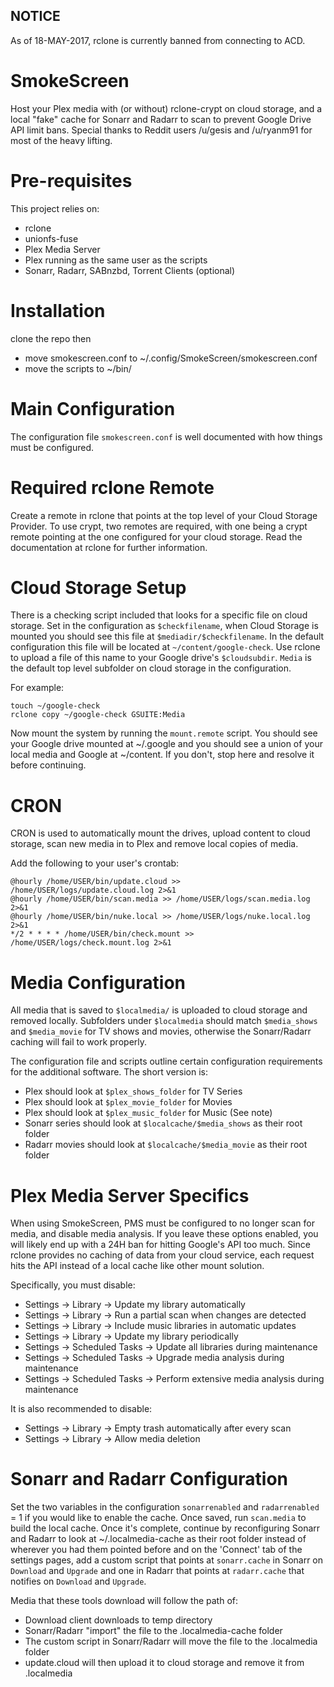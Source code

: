 ## NOTICE ##
As of 18-MAY-2017, rclone is currently banned from connecting to ACD.

# SmokeScreen
Host your Plex media with (or without) rclone-crypt on cloud storage, and a local "fake" cache for Sonarr and Radarr to scan to prevent Google Drive API limit bans. Special thanks to Reddit users /u/gesis and /u/ryanm91 for most of the heavy lifting.

# Pre-requisites
This project relies on:
* rclone
* unionfs-fuse
* Plex Media Server
* Plex running as the same user as the scripts
* Sonarr, Radarr, SABnzbd, Torrent Clients (optional)

# Installation
clone the repo then
* move smokescreen.conf to ~/.config/SmokeScreen/smokescreen.conf
* move the scripts to ~/bin/
  
# Main Configuration
The configuration file `smokescreen.conf` is well documented with how things must be configured.

# Required rclone Remote
    
Create a remote in rclone that points at the top level of your Cloud Storage Provider. To use crypt, two remotes are required, with one being a crypt remote pointing at the one configured for your cloud storage. Read the documentation at rclone for further information.

# Cloud Storage Setup
There is a checking script included that looks for a specific file on cloud storage. Set in the configuration as `$checkfilename`, when Cloud Storage is mounted you should see this file at `$mediadir/$checkfilename`. In the default configuration this file will be located at `~/content/google-check`. Use rclone to upload a file of this name to your Google drive's `$cloudsubdir`. `Media` is the default top level subfolder on cloud storage in the configuration.
    
For example:

    touch ~/google-check
    rclone copy ~/google-check GSUITE:Media

Now mount the system by running the `mount.remote` script. You should see your Google drive mounted at ~/.google and you should see a union of your local media and Google at ~/content. If you don't, stop here and resolve it before continuing.

# CRON
CRON is used to automatically mount the drives, upload content to cloud storage, scan new media in to Plex and remove local copies of media.

Add the following to your user's crontab:

    @hourly /home/USER/bin/update.cloud >> /home/USER/logs/update.cloud.log 2>&1
    @hourly /home/USER/bin/scan.media >> /home/USER/logs/scan.media.log 2>&1 
    @hourly /home/USER/bin/nuke.local >> /home/USER/logs/nuke.local.log 2>&1
    */2 * * * * /home/USER/bin/check.mount >> /home/USER/logs/check.mount.log 2>&1

# Media Configuration
All media that is saved to `$localmedia/` is uploaded to cloud storage and removed locally. Subfolders under `$localmedia` should match `$media_shows` and `$media_movie` for TV shows and movies, otherwise the Sonarr/Radarr caching will fail to work properly.

The configuration file and scripts outline certain configuration requirements for the additional software. The short version is:

* Plex should look at `$plex_shows_folder` for TV Series
* Plex should look at `$plex_movie_folder` for Movies
* Plex should look at `$plex_music_folder` for Music (See note)
* Sonarr series should look at `$localcache/$media_shows` as their root folder
* Radarr movies should look at `$localcache/$media_movie` as their root folder

# Plex Media Server Specifics
When using SmokeScreen, PMS must be configured to no longer scan for media, and disable media analysis. If you leave these options enabled, you will likely end up with a 24H ban for hitting Google's API too much. Since rclone provides no caching of data from your cloud service, each request hits the API instead of a local cache like other mount solution.

Specifically, you must disable:
* Settings -> Library -> Update my library automatically
* Settings -> Library -> Run a partial scan when changes are detected
* Settings -> Library -> Include music libraries in automatic updates
* Settings -> Library -> Update my library periodically
* Settings -> Scheduled Tasks -> Update all libraries during maintenance
* Settings -> Scheduled Tasks -> Upgrade media analysis during maintenance
* Settings -> Scheduled Tasks -> Perform extensive media analysis during maintenance

It is also recommended to disable:
* Settings -> Library -> Empty trash automatically after every scan
* Settings -> Library -> Allow media deletion

# Sonarr and Radarr Configuration
Set the two variables in the configuration `sonarrenabled` and `radarrenabled` = 1 if you would like to enable the cache. Once saved, run `scan.media` to build the local cache. Once it's complete, continue by reconfiguring Sonarr and Radarr to look at ~/.localmedia-cache as their root folder instead of wherever you had them pointed before and on the 'Connect' tab of the settings pages, add a custom script that points at `sonarr.cache` in Sonarr on `Download` and `Upgrade` and one in Radarr that points at `radarr.cache` that notifies on `Download` and `Upgrade`.

Media that these tools download will follow the path of:

* Download client downloads to temp directory
* Sonarr/Radarr "import" the file to the .localmedia-cache folder
* The custom script in Sonarr/Radarr will move the file to the .localmedia folder
* update.cloud will then upload it to cloud storage and remove it from .localmedia
